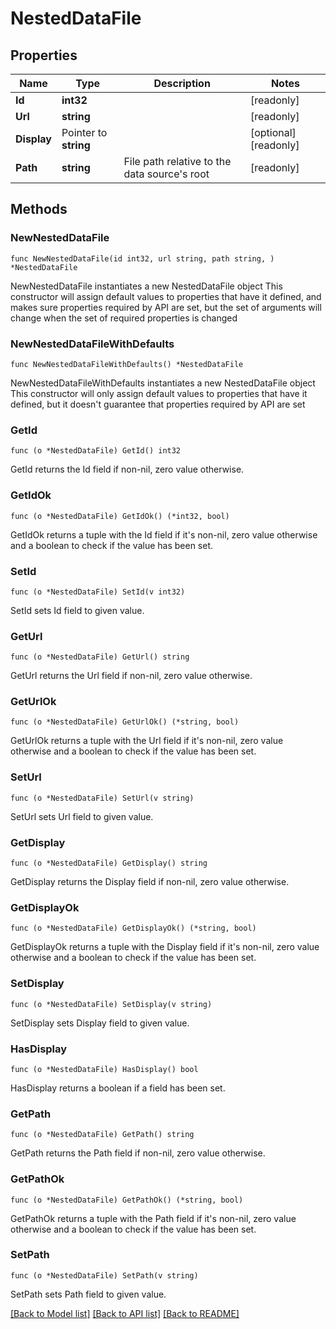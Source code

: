 # NestedDataFile

## Properties

Name | Type | Description | Notes
------------ | ------------- | ------------- | -------------
**Id** | **int32** |  | [readonly] 
**Url** | **string** |  | [readonly] 
**Display** | Pointer to **string** |  | [optional] [readonly] 
**Path** | **string** | File path relative to the data source&#39;s root | [readonly] 

## Methods

### NewNestedDataFile

`func NewNestedDataFile(id int32, url string, path string, ) *NestedDataFile`

NewNestedDataFile instantiates a new NestedDataFile object
This constructor will assign default values to properties that have it defined,
and makes sure properties required by API are set, but the set of arguments
will change when the set of required properties is changed

### NewNestedDataFileWithDefaults

`func NewNestedDataFileWithDefaults() *NestedDataFile`

NewNestedDataFileWithDefaults instantiates a new NestedDataFile object
This constructor will only assign default values to properties that have it defined,
but it doesn't guarantee that properties required by API are set

### GetId

`func (o *NestedDataFile) GetId() int32`

GetId returns the Id field if non-nil, zero value otherwise.

### GetIdOk

`func (o *NestedDataFile) GetIdOk() (*int32, bool)`

GetIdOk returns a tuple with the Id field if it's non-nil, zero value otherwise
and a boolean to check if the value has been set.

### SetId

`func (o *NestedDataFile) SetId(v int32)`

SetId sets Id field to given value.


### GetUrl

`func (o *NestedDataFile) GetUrl() string`

GetUrl returns the Url field if non-nil, zero value otherwise.

### GetUrlOk

`func (o *NestedDataFile) GetUrlOk() (*string, bool)`

GetUrlOk returns a tuple with the Url field if it's non-nil, zero value otherwise
and a boolean to check if the value has been set.

### SetUrl

`func (o *NestedDataFile) SetUrl(v string)`

SetUrl sets Url field to given value.


### GetDisplay

`func (o *NestedDataFile) GetDisplay() string`

GetDisplay returns the Display field if non-nil, zero value otherwise.

### GetDisplayOk

`func (o *NestedDataFile) GetDisplayOk() (*string, bool)`

GetDisplayOk returns a tuple with the Display field if it's non-nil, zero value otherwise
and a boolean to check if the value has been set.

### SetDisplay

`func (o *NestedDataFile) SetDisplay(v string)`

SetDisplay sets Display field to given value.

### HasDisplay

`func (o *NestedDataFile) HasDisplay() bool`

HasDisplay returns a boolean if a field has been set.

### GetPath

`func (o *NestedDataFile) GetPath() string`

GetPath returns the Path field if non-nil, zero value otherwise.

### GetPathOk

`func (o *NestedDataFile) GetPathOk() (*string, bool)`

GetPathOk returns a tuple with the Path field if it's non-nil, zero value otherwise
and a boolean to check if the value has been set.

### SetPath

`func (o *NestedDataFile) SetPath(v string)`

SetPath sets Path field to given value.



[[Back to Model list]](../README.md#documentation-for-models) [[Back to API list]](../README.md#documentation-for-api-endpoints) [[Back to README]](../README.md)


